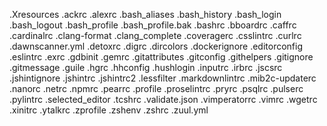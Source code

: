 .Xresources
.ackrc
.alexrc
.bash_aliases
.bash_history
.bash_login
.bash_logout
.bash_profile
.bash_profile.bak
.bashrc
.bboardrc
.caffrc
.cardinalrc
.clang-format
.clang_complete
.coveragerc
.csslintrc
.curlrc
.dawnscanner.yml
.detoxrc
.digrc
.dircolors
.dockerignore
.editorconfig
.eslintrc
.exrc
.gdbinit
.gemrc
.gitattributes
.gitconfig
.githelpers
.gitignore
.gitmessage
.guile
.hgrc
.hhconfig
.hushlogin
.inputrc
.irbrc
.jscsrc
.jshintignore
.jshintrc
.jshintrc2
.lessfilter
.markdownlintrc
.mib2c-updaterc
.nanorc
.netrc
.npmrc
.pearrc
.profile
.proselintrc
.pryrc
.psqlrc
.pulserc
.pylintrc
.selected_editor
.tcshrc
.validate.json
.vimperatorrc
.vimrc
.wgetrc
.xinitrc
.ytalkrc
.zprofile
.zshenv
.zshrc
.zuul.yml
